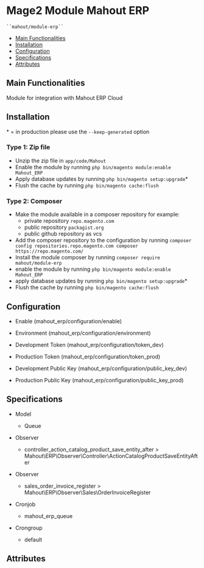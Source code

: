 # Mage2 Module Mahout ERP

    ``mahout/module-erp``

 - [Main Functionalities](#markdown-header-main-functionalities)
 - [Installation](#markdown-header-installation)
 - [Configuration](#markdown-header-configuration)
 - [Specifications](#markdown-header-specifications)
 - [Attributes](#markdown-header-attributes)


## Main Functionalities
Module for integration with Mahout ERP Cloud

## Installation
\* = in production please use the `--keep-generated` option

### Type 1: Zip file

 - Unzip the zip file in `app/code/Mahout`
 - Enable the module by running `php bin/magento module:enable Mahout_ERP`
 - Apply database updates by running `php bin/magento setup:upgrade`\*
 - Flush the cache by running `php bin/magento cache:flush`

### Type 2: Composer

 - Make the module available in a composer repository for example:
    - private repository `repo.magento.com`
    - public repository `packagist.org`
    - public github repository as vcs
 - Add the composer repository to the configuration by running `composer config repositories.repo.magento.com composer https://repo.magento.com/`
 - Install the module composer by running `composer require mahout/module-erp`
 - enable the module by running `php bin/magento module:enable Mahout_ERP`
 - apply database updates by running `php bin/magento setup:upgrade`\*
 - Flush the cache by running `php bin/magento cache:flush`


## Configuration

 - Enable (mahout_erp/configuration/enable)

 - Environment (mahout_erp/configuration/environment)

 - Development Token (mahout_erp/configuration/token_dev)

 - Production Token (mahout_erp/configuration/token_prod)

 - Development Public Key (mahout_erp/configuration/public_key_dev)

 - Production Public Key (mahout_erp/configuration/public_key_prod)


## Specifications

 - Model
	- Queue

 - Observer
	- controller_action_catalog_product_save_entity_after > Mahout\ERP\Observer\Controller\ActionCatalogProductSaveEntityAfter

 - Observer
	- sales_order_invoice_register > Mahout\ERP\Observer\Sales\OrderInvoiceRegister

 - Cronjob
	- mahout_erp_queue

 - Crongroup
	- default


## Attributes



